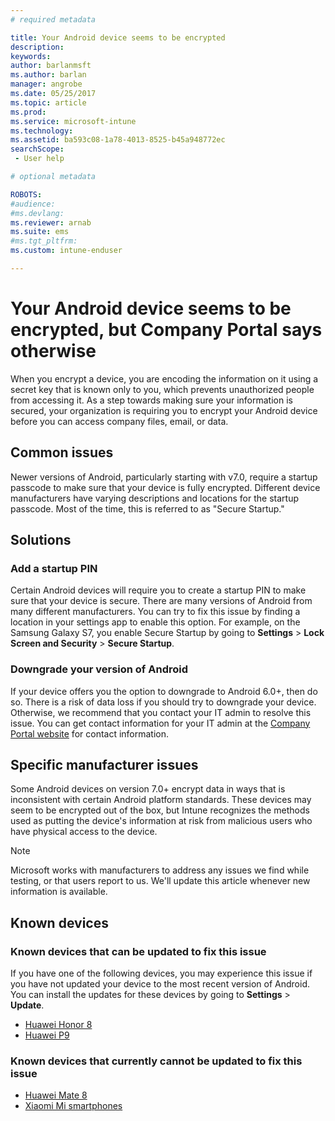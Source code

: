 ```yaml
---
# required metadata

title: Your Android device seems to be encrypted
description:
keywords:
author: barlanmsft
ms.author: barlan
manager: angrobe
ms.date: 05/25/2017
ms.topic: article
ms.prod:
ms.service: microsoft-intune
ms.technology:
ms.assetid: ba593c08-1a78-4013-8525-b45a948772ec
searchScope:
 - User help

# optional metadata

ROBOTS:  
#audience:
#ms.devlang:
ms.reviewer: arnab
ms.suite: ems
#ms.tgt_pltfrm:
ms.custom: intune-enduser

---
```



# Your Android device seems to be encrypted, but Company Portal says otherwise

When you encrypt a device, you are encoding the information on it using a secret key that is known only to you, which prevents unauthorized people from accessing it. As a step towards making sure your information is secured, your organization is requiring you to encrypt your Android device before you can access company files, email, or data.

## Common issues

Newer versions of Android, particularly starting with v7.0, require a startup passcode to make sure that your device is fully encrypted. Different device manufacturers have varying descriptions and locations for the startup passcode. Most of the time, this is referred to as "Secure Startup." 

## Solutions

### Add a startup PIN

Certain Android devices will require you to create a startup PIN to make sure that your device is secure. There are many versions of Android from many different manufacturers. You can try to fix this issue by finding a location in your settings app to enable this option. For example, on the Samsung Galaxy S7, you enable Secure Startup by going to **Settings** > **Lock Screen and Security** > **Secure Startup**.  

### Downgrade your version of Android
If your device offers you the option to downgrade to Android 6.0+, then do so. There is a risk of data loss if you should try to downgrade your device. Otherwise, we recommend that you contact your IT admin to resolve this issue. You can get contact information for your IT admin at the [Company Portal website](http://portal.manage.microsoft.com) for contact information.

## Specific manufacturer issues

Some Android devices on version 7.0+ encrypt data in ways that is inconsistent with certain Android platform standards. These devices may seem to be encrypted out of the box, but Intune recognizes the methods used as putting the device's information at risk from malicious users who have physical access to the device.

> [!Note]
> Microsoft works with manufacturers to address any issues we find while testing, or that users report to us. We'll update this article whenever new information is available. 

## Known devices

### Known devices that can be updated to fix this issue

If you have one of the following devices, you may experience this issue if you have not updated your device to the most recent version of Android. You can install the updates for these devices by going to **Settings** > **Update**. 

- [Huawei Honor 8](http://consumer.huawei.com/en/support/mobile-phones/honor8_en-sup.htm)
- [Huawei P9](http://consumer.huawei.com/mobile-phones/p9/index.html)

### Known devices that currently cannot be updated to fix this issue

- [Huawei Mate 8](http://consumer.huawei.com/en/mobile-phones/mate8/index.htm)
- [Xiaomi Mi smartphones](https://xiaomi-mi.com/mi-smartphones/)
